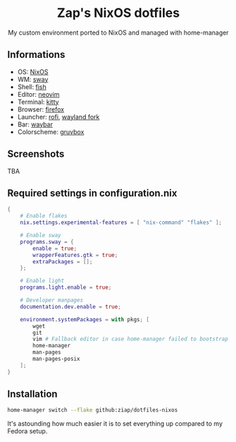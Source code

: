 <div align="center">

# Zap's NixOS dotfiles

My custom environment ported to NixOS and managed with home-manager

</div>

## Informations

- OS: [NixOS](https://nixos.org/)
- WM: [sway](https://swaywm.org/)
- Shell: [fish](https://fishshell.com/)
- Editor: [neovim](https://neovim.io/)
- Terminal: [kitty](https://sw.kovidgoyal.net/kitty/)
- Browser: [firefox](https://www.mozilla.org/en-US/firefox/)
- Launcher: [rofi](https://github.com/davatorium/rofi), [wayland fork](https://github.com/lbonn/rofi)
- Bar: [waybar](https://github.com/Alexays/Waybar)
- Colorscheme: [gruvbox](https://github.com/morhetz/gruvbox)

## Screenshots

TBA

## Required settings in configuration.nix

```nix
{
    # Enable flakes
    nix.settings.experimental-features = [ "nix-command" "flakes" ];

    # Enable sway
    programs.sway = {
        enable = true;
        wrapperFeatures.gtk = true;
        extraPackages = [];
    };

    # Enable light
    programs.light.enable = true;

    # Developer manpages
    documentation.dev.enable = true;

    environment.systemPackages = with pkgs; [
        wget
        git
        vim # Fallback editor in case home-manager failed to bootstrap neovim
        home-manager
        man-pages
        man-pages-posix
    ];
}
```

## Installation

```bash
home-manager switch --flake github:ziap/dotfiles-nixos
```

It's astounding how much easier it is to set everything up compared to my Fedora setup.
